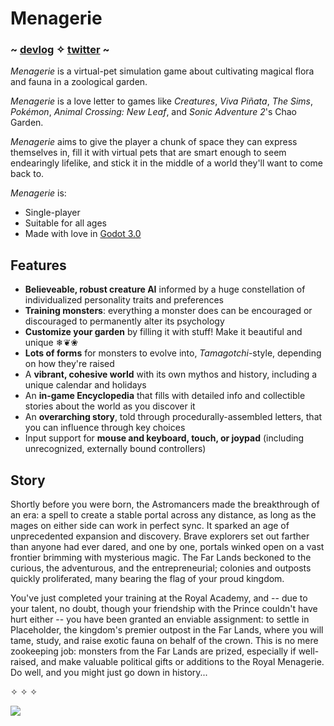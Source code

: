# Menagerie

### ~ [devlog](https://forums.tigsource.com/index.php?topic=64093) ✧ [twitter](https://twitter.com/_sandbird) ~


*Menagerie* is a virtual-pet simulation game about cultivating magical flora and fauna in a zoological garden. 

*Menagerie* is a love letter to games like *Creatures*, *Viva Piñata*, *The Sims*, *Pokémon*, *Animal Crossing: New Leaf*, and *Sonic Adventure 2*'s Chao Garden.

*Menagerie* aims to give the player a chunk of space they can express themselves in, fill it with virtual pets that are smart enough to seem endearingly lifelike, and stick it in the middle of a world they'll want to come back to. 

*Menagerie* is: 

- Single-player
- Suitable for all ages
- Made with love in [Godot 3.0](https://godotengine.org/)


## Features

- **Believeable, robust creature AI** informed by a huge constellation of individualized personality traits and preferences
- **Training monsters**: everything a monster does can be encouraged or discouraged to permanently alter its psychology
- **Customize your garden** by filling it with stuff! Make it beautiful and unique ❄❦❀
- **Lots of forms** for monsters to evolve into, *Tamagotchi*-style, depending on how they're raised
- A **vibrant, cohesive world** with its own mythos and history, including a unique calendar and holidays
- An **in-game Encyclopedia** that fills with detailed info and collectible stories about the world as you discover it
- An **overarching story**, told through procedurally-assembled letters, that you can influence through key choices
- Input support for **mouse and keyboard, touch, or joypad** (including unrecognized, externally bound controllers)

## Story

Shortly before you were born, the Astromancers made the breakthrough of an era: a spell to create a stable portal across any distance, as long as the mages on either side can work in perfect sync. It sparked an age of unprecedented expansion and discovery. Brave explorers set out farther than anyone had ever dared, and one by one, portals winked open on a vast frontier brimming with mysterious magic. The Far Lands beckoned to the curious, the adventurous, and the entrepreneurial; colonies and outposts quickly proliferated, many bearing the flag of your proud kingdom.

You've just completed your training at the Royal Academy, and -- due to your talent, no doubt, though your friendship with the Prince couldn't have hurt either -- you have been granted an enviable assignment: to settle in Placeholder, the kingdom's premier outpost in the Far Lands, where you will tame, study, and raise exotic fauna on behalf of the crown. This is no mere zookeeping job: monsters from the Far Lands are prized, especially if well-raised, and make valuable political gifts or additions to the Royal Menagerie. Do well, and you might just go down in history...

✧ ✧ ✧

![](https://i.boring.host/3HRoRQi.gif) 
